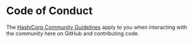 # Code of Conduct

The [HashiCorp Community Guidelines][hashicorp-community-guidelines] apply to you when interacting with the community here on GitHub and contributing code.

[hashicorp-community-guidelines]: https://www.hashicorp.com/community-guidelines